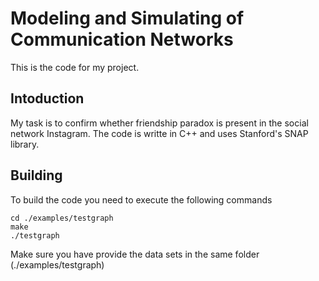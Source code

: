 # Modeling and Simulating of Communication Networks
This is the code for my project.
## Intoduction
My task is to confirm whether friendship paradox is present in the social network Instagram.
The code is writte in C++ and uses Stanford's SNAP library.
## Building
To build the code you need to execute the following commands
```
cd ./examples/testgraph
make
./testgraph
```
Make sure you have provide the data sets in the same folder (./examples/testgraph)
